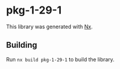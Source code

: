 # pkg-1-29-1

This library was generated with [Nx](https://nx.dev).

## Building

Run `nx build pkg-1-29-1` to build the library.
